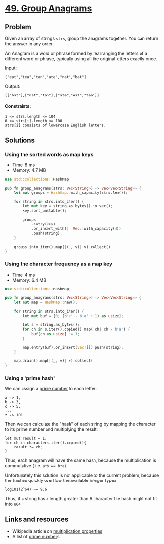 # [49. Group Anagrams](https://leetcode.com/problems/group-anagrams/)

## Problem

Given an array of strings `strs`, group the anagrams together. You can return
the answer in any order.

An Anagram is a word or phrase formed by rearranging the letters of a different
word or phrase, typically using all the original letters exactly once.

Input:

```text
["eat","tea","tan","ate","nat","bat"]
```

Output:

```text
[["bat"],["nat","tan"],["ate","eat","tea"]]
```

#### Constraints:

```text
1 <= strs.length <= 104
0 <= strs[i].length <= 100
strs[i] consists of lowercase English letters.
```

## Solutions

### Using the sorted words as map keys

* Time: 8 ms
* Memory: 4.7 MB

```rust
use std::collections::HashMap;

pub fn group_anagrams(strs: Vec<String>) -> Vec<Vec<String>> {
    let mut groups = HashMap::with_capacity(strs.len());

    for string in strs.into_iter() {
        let mut key = string.as_bytes().to_vec();
        key.sort_unstable();

        groups
            .entry(key)
            .or_insert_with(|| Vec::with_capacity(4))
            .push(string);
    }

    groups.into_iter().map(|(_, v)| v).collect()
}
```

### Using the character frequency as a map key

* Time: 4 ms
* Memory: 6.4 MB

```rust
use std::collections::HashMap;

pub fn group_anagrams(strs: Vec<String>) -> Vec<Vec<String>> {
    let mut map = HashMap::new();

    for string in strs.into_iter() {
        let mut buf = [0; (b'z' - b'a' + 1) as usize];

        let s = string.as_bytes();
        for ch in s.iter().copied().map(|ch| ch - b'a') {
            buf[ch as usize] += 1;
        }

        map.entry(buf).or_insert(vec![]).push(string);
    }

    map.drain().map(|(_, v)| v).collect()
}
```

### Using a 'prime hash'

We can assign a [prime number] to each letter:

```text
a -> 1,
b -> 3,
c -> 5,
...
z -> 101
```

Then we can calculate the "hash" of each string by mapping the character to its
prime number and multiplying the result:

```
let mut result = 1;
for ch in characters.iter().copied(){
    result *= ch;
}
```

Thus, each anagram will have the same hash, because the multiplication is
commutative (
i.e. `a*b == b*a`).

Unfortunately this solution is not applicable to the current problem, because
the hashes quickly overflow the available integer types:

```text
log101(2^64) ~= 9.6
```

Thus, if a string has a length greater than 9 character the hash might not fit
into `u64`

## Links and resources

* Wikipedia article on [multiplication properties]
* A list of [prime number]s

[multiplication properties]: https://en.wikipedia.org/wiki/Multiplication#Properties

[prime number]: https://en.wikipedia.org/wiki/List_of_prime_numbers